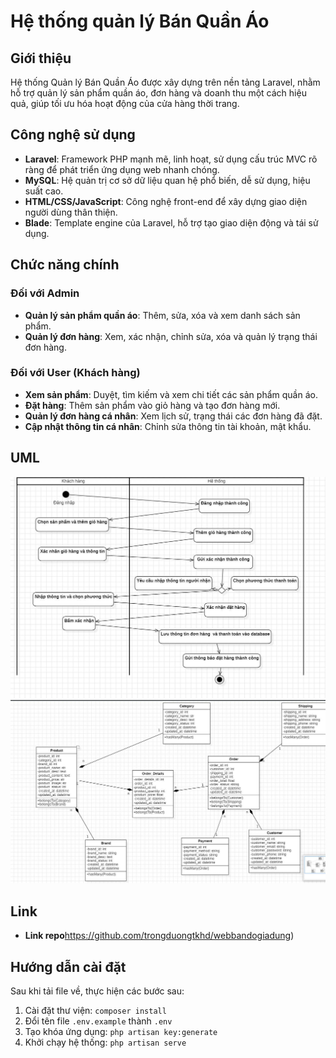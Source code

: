 # Hệ thống quản lý Bán Quần Áo

## Giới thiệu

Hệ thống Quản lý Bán Quần Áo được xây dựng trên nền tảng Laravel, nhằm hỗ trợ quản lý sản phẩm quần áo, đơn hàng và doanh thu một cách hiệu quả, giúp tối ưu hóa hoạt động của cửa hàng thời trang.

## Công nghệ sử dụng

-   **Laravel**: Framework PHP mạnh mẽ, linh hoạt, sử dụng cấu trúc MVC rõ ràng để phát triển ứng dụng web nhanh chóng.
-   **MySQL**: Hệ quản trị cơ sở dữ liệu quan hệ phổ biến, dễ sử dụng, hiệu suất cao.
-   **HTML/CSS/JavaScript**: Công nghệ front-end để xây dựng giao diện người dùng thân thiện.
-   **Blade**: Template engine của Laravel, hỗ trợ tạo giao diện động và tái sử dụng.

## Chức năng chính

### Đối với Admin

-   **Quản lý sản phẩm quần áo**: Thêm, sửa, xóa và xem danh sách sản phẩm.
-   **Quản lý đơn hàng**: Xem, xác nhận, chỉnh sửa, xóa và quản lý trạng thái đơn hàng.

### Đối với User (Khách hàng)

-   **Xem sản phẩm**: Duyệt, tìm kiếm và xem chi tiết các sản phẩm quần áo.
-   **Đặt hàng**: Thêm sản phẩm vào giỏ hàng và tạo đơn hàng mới.
-   **Quản lý đơn hàng cá nhân**: Xem lịch sử, trạng thái các đơn hàng đã đặt.
-   **Cập nhật thông tin cá nhân**: Chỉnh sửa thông tin tài khoản, mật khẩu.

## UML

![image](image_readme/Activity_Diagram.jpg)
![image](image_readme/Class_Diagram.jpg)

## Link

-   **Link repo**https://github.com/trongduongtkhd/webbandogiadung)

## Hướng dẫn cài đặt

Sau khi tải file về, thực hiện các bước sau:

1. Cài đặt thư viện: `composer install`
2. Đổi tên file `.env.example` thành `.env`
3. Tạo khóa ứng dụng: `php artisan key:generate`
4. Khởi chạy hệ thống: `php artisan serve`
